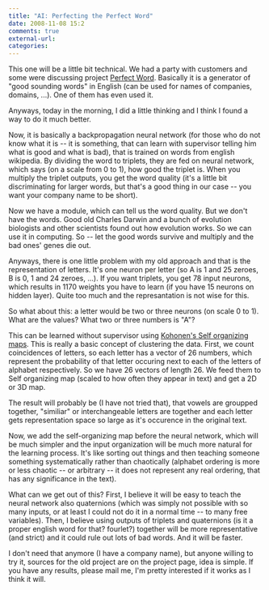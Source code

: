 ```yaml
---
title: "AI: Perfecting the Perfect Word"
date: 2008-11-08 15:2
comments: true
external-url:
categories:
---
```

This one will be a little bit technical. We had a party with customers and some were discussing project [Perfect Word][1]. Basically it is a generator of "good sounding words" in English (can be used for names of companies, domains, ...). One of them has even used it.  
  
Anyways, today in the morning, I did a little thinking and I think I found a way to do it much better.  
  
Now, it is basically a backpropagation neural network (for those who do not know what it is -- it is something, that can learn with supervisor telling him what is good and what is bad), that is trained on words from english wikipedia. By dividing the word to triplets, they are fed on neural network, which says (on a scale from 0 to 1), how good the triplet is. When you multiply the triplet outputs, you get the word quality (it's a little bit discriminating for larger words, but that's a good thing in our case -- you want your company name to be short).  
  
Now we have a module, which can tell us the word quality. But we don't have the words. Good old Charles Darwin and a bunch of evolution biologists and other scientists found out how evolution works. So we can use it in computing. So -- let the good words survive and multiply and the bad ones' genes die out.  
  
Anyways, there is one little problem with my old approach and that is the representation of letters. It's one neuron per letter (so A is 1 and 25 zeroes, B is 0, 1 and 24 zeroes, ...). If you want triplets, you get 78 input neurons, which results in 1170 weights you have to learn (if you have 15 neurons on hidden layer). Quite too much and the represantation is not wise for this.   
  
So what about this: a letter would be two or three neurons (on scale 0 to 1). What are the values? What two or three numbers is "A"?   
  
This can be learned without supervisor using [Kohonen's Self organizing maps][2]. This is really a basic concept of clustering the data. First, we count coincidences of letters, so each letter has a vector of 26 numbers, which represent the probability of that letter occuring next to each of the letters of alphabet respectively. So we have 26 vectors of length 26. We feed them to Self organizing map (scaled to how often they appear in text) and get a 2D or 3D map.  
  
The result will probably be (I have not tried that), that vowels are groupped together, "similiar" or interchangeable letters are together and each letter gets representation space so large as it's occurence in the original text.  
  
Now, we add the self-organizing map before the neural network, which will be much simpler and the input organization will be much more natural for the learning process. It's like sorting out things and then teaching someone something systematically rather than chaotically (alphabet ordering is more or less chaotic -- or arbitrary -- it does not represent any real ordering, that has any significance in the text).  
  
What can we get out of this? First, I believe it will be easy to teach the neural network also quaternions (which was simply not possible with so many inputs, or at least I could not do it in a normal time -- to many free variables). Then, I believe using outputs of triplets and quaternions (is it a proper english word for that? fourlet?) together will be more representative (and strict) and it could rule out lots of bad words. And it will be faster.  
  
I don't need that anymore (I have a company name), but anyone willing to try it, sources for the old project are on the project page, idea is simple. If you have any results, please mail me, I'm pretty interested if it works as I think it will.

  [1]: http://www.digmia.com/index.php?option=com_content&view=article&id=55&Itemid=56
  [2]: http://en.wikipedia.org/wiki/Self-organizing_map
